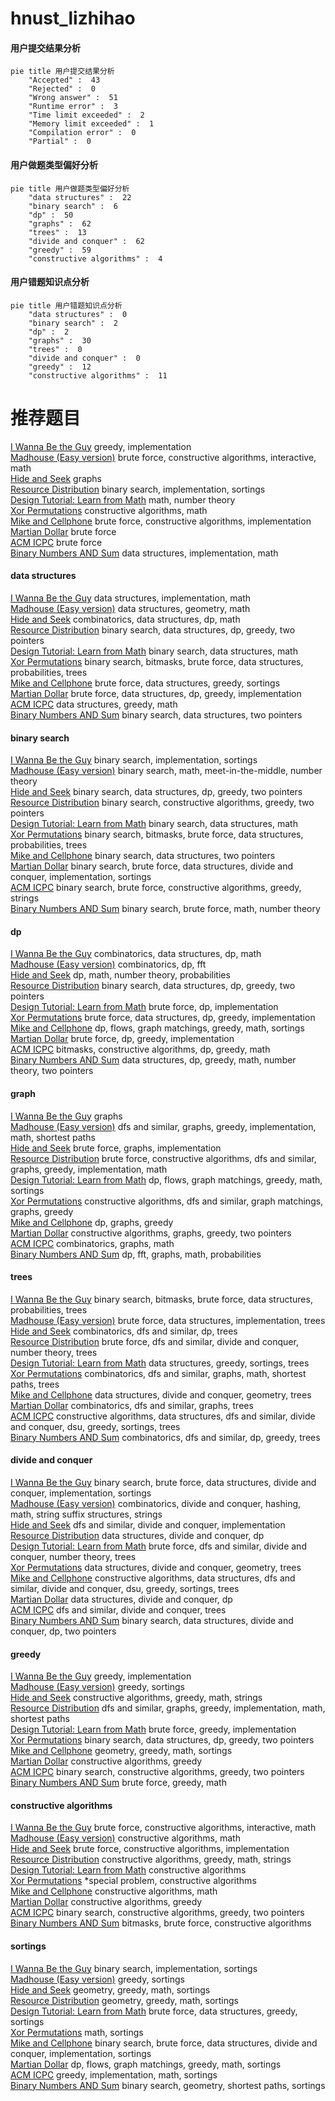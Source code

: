 # hnust_lizhihao
<!-- tabs:start -->
#### **用户提交结果分析**

```mermaid
pie title 用户提交结果分析
    "Accepted" :  43
    "Rejected" :  0
    "Wrong answer" :  51
    "Runtime error" :  3
    "Time limit exceeded" :  2
    "Memory limit exceeded" :  1
    "Compilation error" :  0
    "Partial" :  0
```
#### **用户做题类型偏好分析**

```mermaid
pie title 用户做题类型偏好分析
    "data structures" :  22
    "binary search" :  6
    "dp" :  50
    "graphs" :  62
    "trees" :  13
    "divide and conquer" :  62
    "greedy" :  59
    "constructive algorithms" :  4
```
#### **用户错题知识点分析**

```mermaid
pie title 用户错题知识点分析
    "data structures" :  0
    "binary search" :  2
    "dp" :  2
    "graphs" :  30
    "trees" :  0
    "divide and conquer" :  0
    "greedy" :  12
    "constructive algorithms" :  11
```
<!-- tabs:end -->
# 推荐题目
[I Wanna Be the Guy](http://codeforces.com/problemset/problem/469/A)		greedy,
                        implementation		  
[Madhouse (Easy version)](https://codeforces.com/contest/1287/problem/E1)		brute force,
                        constructive algorithms,
                        interactive,
                        math		  
[Hide and Seek](https://codeforces.com/contest/1161/problem/A)		graphs		  
[Resource Distribution](https://codeforces.com/contest/967/problem/D)		binary search,
                        implementation,
                        sortings		  
[Design Tutorial: Learn from Math](http://codeforces.com/problemset/problem/472/A)		math,
                        number theory		  
[Xor Permutations](http://codeforces.com/problemset/problem/1168/E)		constructive algorithms,
                        math		  
[Mike and Cellphone](http://codeforces.com/problemset/problem/689/A)		brute force,
                        constructive algorithms,
                        implementation		  
[Martian Dollar](http://codeforces.com/problemset/problem/41/B)		brute force		  
[ACM ICPC](http://codeforces.com/problemset/problem/886/A)		brute force		  
[Binary Numbers AND Sum](http://codeforces.com/problemset/problem/1066/E)		data structures,
                        implementation,
                        math		  
<!-- tabs:start -->
#### **data structures**
[I Wanna Be the Guy](http://codeforces.com/problemset/problem/1066/E)		data structures,
                        implementation,
                        math		  
[Madhouse (Easy version)](https://codeforces.com/contest/651/problem/C)		data structures,
                        geometry,
                        math		  
[Hide and Seek](http://codeforces.com/problemset/problem/1151/E)		combinatorics,
                        data structures,
                        dp,
                        math		  
[Resource Distribution](http://codeforces.com/problemset/problem/1492/C)		binary search,
                        data structures,
                        dp,
                        greedy,
                        two pointers		  
[Design Tutorial: Learn from Math](http://codeforces.com/problemset/problem/1490/G)		binary search,
                        data structures,
                        math		  
[Xor Permutations](http://codeforces.com/problemset/problem/1479/D)		binary search,
                        bitmasks,
                        brute force,
                        data structures,
                        probabilities,
                        trees		  
[Mike and Cellphone](http://codeforces.com/problemset/problem/1497/A)		brute force,
                        data structures,
                        greedy,
                        sortings		  
[Martian Dollar](http://codeforces.com/problemset/problem/1491/C)		brute force,
                        data structures,
                        dp,
                        greedy,
                        implementation		  
[ACM ICPC](http://codeforces.com/problemset/problem/1492/B)		data structures,
                        greedy,
                        math		  
[Binary Numbers AND Sum](http://codeforces.com/problemset/problem/1436/E)		binary search,
                        data structures,
                        two pointers		  
#### **binary search**
[I Wanna Be the Guy](https://codeforces.com/contest/967/problem/D)		binary search,
                        implementation,
                        sortings		  
[Madhouse (Easy version)](http://codeforces.com/problemset/problem/1263/C)		binary search,
                        math,
                        meet-in-the-middle,
                        number theory		  
[Hide and Seek](http://codeforces.com/problemset/problem/1492/C)		binary search,
                        data structures,
                        dp,
                        greedy,
                        two pointers		  
[Resource Distribution](http://codeforces.com/problemset/problem/1463/D)		binary search,
                        constructive algorithms,
                        greedy,
                        two pointers		  
[Design Tutorial: Learn from Math](http://codeforces.com/problemset/problem/1490/G)		binary search,
                        data structures,
                        math		  
[Xor Permutations](http://codeforces.com/problemset/problem/1479/D)		binary search,
                        bitmasks,
                        brute force,
                        data structures,
                        probabilities,
                        trees		  
[Mike and Cellphone](http://codeforces.com/problemset/problem/1436/E)		binary search,
                        data structures,
                        two pointers		  
[Martian Dollar](http://codeforces.com/problemset/problem/1461/D)		binary search,
                        brute force,
                        data structures,
                        divide and conquer,
                        implementation,
                        sortings		  
[ACM ICPC](http://codeforces.com/problemset/problem/1493/C)		binary search,
                        brute force,
                        constructive algorithms,
                        greedy,
                        strings		  
[Binary Numbers AND Sum](http://codeforces.com/problemset/problem/1487/D)		binary search,
                        brute force,
                        math,
                        number theory		  
#### **dp**
[I Wanna Be the Guy](http://codeforces.com/problemset/problem/1151/E)		combinatorics,
                        data structures,
                        dp,
                        math		  
[Madhouse (Easy version)](http://codeforces.com/problemset/problem/1439/D)		combinatorics,
                        dp,
                        fft		  
[Hide and Seek](http://codeforces.com/problemset/problem/1097/D)		dp,
                        math,
                        number theory,
                        probabilities		  
[Resource Distribution](http://codeforces.com/problemset/problem/1492/C)		binary search,
                        data structures,
                        dp,
                        greedy,
                        two pointers		  
[Design Tutorial: Learn from Math](https://codeforces.com/contest/1457/problem/C)		brute force,
                        dp,
                        implementation		  
[Xor Permutations](http://codeforces.com/problemset/problem/1491/C)		brute force,
                        data structures,
                        dp,
                        greedy,
                        implementation		  
[Mike and Cellphone](http://codeforces.com/problemset/problem/1437/C)		dp,
                        flows,
                        graph matchings,
                        greedy,
                        math,
                        sortings		  
[Martian Dollar](http://codeforces.com/problemset/problem/1499/B)		brute force,
                        dp,
                        greedy,
                        implementation		  
[ACM ICPC](http://codeforces.com/problemset/problem/1491/D)		bitmasks,
                        constructive algorithms,
                        dp,
                        greedy,
                        math		  
[Binary Numbers AND Sum](http://codeforces.com/problemset/problem/1497/E1)		data structures,
                        dp,
                        greedy,
                        math,
                        number theory,
                        two pointers		  
#### **graph**
[I Wanna Be the Guy](https://codeforces.com/contest/1161/problem/A)		graphs		  
[Madhouse (Easy version)](http://codeforces.com/problemset/problem/520/B)		dfs and similar,
                        graphs,
                        greedy,
                        implementation,
                        math,
                        shortest paths		  
[Hide and Seek](http://codeforces.com/problemset/problem/1510/K)		brute force,
                        graphs,
                        implementation		  
[Resource Distribution](http://codeforces.com/problemset/problem/1487/C)		brute force,
                        constructive algorithms,
                        dfs and similar,
                        graphs,
                        greedy,
                        implementation,
                        math		  
[Design Tutorial: Learn from Math](http://codeforces.com/problemset/problem/1437/C)		dp,
                        flows,
                        graph matchings,
                        greedy,
                        math,
                        sortings		  
[Xor Permutations](http://codeforces.com/problemset/problem/1470/D)		constructive algorithms,
                        dfs and similar,
                        graph matchings,
                        graphs,
                        greedy		  
[Mike and Cellphone](http://codeforces.com/problemset/problem/1476/C)		dp,
                        graphs,
                        greedy		  
[Martian Dollar](http://codeforces.com/problemset/problem/1304/D)		constructive algorithms,
                        graphs,
                        greedy,
                        two pointers		  
[ACM ICPC](http://codeforces.com/problemset/problem/1475/C)		combinatorics,
                        graphs,
                        math		  
[Binary Numbers AND Sum](http://codeforces.com/problemset/problem/553/E)		dp,
                        fft,
                        graphs,
                        math,
                        probabilities		  
#### **trees**
[I Wanna Be the Guy](http://codeforces.com/problemset/problem/1479/D)		binary search,
                        bitmasks,
                        brute force,
                        data structures,
                        probabilities,
                        trees		  
[Madhouse (Easy version)](http://codeforces.com/problemset/problem/1511/C)		brute force,
                        data structures,
                        implementation,
                        trees		  
[Hide and Seek](http://codeforces.com/problemset/problem/1499/F)		combinatorics,
                        dfs and similar,
                        dp,
                        trees		  
[Resource Distribution](http://codeforces.com/problemset/problem/1491/E)		brute force,
                        dfs and similar,
                        divide and conquer,
                        number theory,
                        trees		  
[Design Tutorial: Learn from Math](http://codeforces.com/problemset/problem/1466/D)		data structures,
                        greedy,
                        sortings,
                        trees		  
[Xor Permutations](http://codeforces.com/problemset/problem/1495/D)		combinatorics,
                        dfs and similar,
                        graphs,
                        math,
                        shortest paths,
                        trees		  
[Mike and Cellphone](http://codeforces.com/problemset/problem/1303/G)		data structures,
                        divide and conquer,
                        geometry,
                        trees		  
[Martian Dollar](http://codeforces.com/problemset/problem/1454/E)		combinatorics,
                        dfs and similar,
                        graphs,
                        trees		  
[ACM ICPC](http://codeforces.com/problemset/problem/1494/D)		constructive algorithms,
                        data structures,
                        dfs and similar,
                        divide and conquer,
                        dsu,
                        greedy,
                        sortings,
                        trees		  
[Binary Numbers AND Sum](http://codeforces.com/problemset/problem/1292/C)		combinatorics,
                        dfs and similar,
                        dp,
                        greedy,
                        trees		  
#### **divide and conquer**
[I Wanna Be the Guy](http://codeforces.com/problemset/problem/1461/D)		binary search,
                        brute force,
                        data structures,
                        divide and conquer,
                        implementation,
                        sortings		  
[Madhouse (Easy version)](http://codeforces.com/problemset/problem/1466/G)		combinatorics,
                        divide and conquer,
                        hashing,
                        math,
                        string suffix structures,
                        strings		  
[Hide and Seek](http://codeforces.com/problemset/problem/1490/D)		dfs and similar,
                        divide and conquer,
                        implementation		  
[Resource Distribution](https://codeforces.com/contest/1483/problem/C)		data structures,
                        divide and conquer,
                        dp		  
[Design Tutorial: Learn from Math](http://codeforces.com/problemset/problem/1491/E)		brute force,
                        dfs and similar,
                        divide and conquer,
                        number theory,
                        trees		  
[Xor Permutations](http://codeforces.com/problemset/problem/1303/G)		data structures,
                        divide and conquer,
                        geometry,
                        trees		  
[Mike and Cellphone](http://codeforces.com/problemset/problem/1494/D)		constructive algorithms,
                        data structures,
                        dfs and similar,
                        divide and conquer,
                        dsu,
                        greedy,
                        sortings,
                        trees		  
[Martian Dollar](http://codeforces.com/problemset/problem/1482/E)		data structures,
                        divide and conquer,
                        dp		  
[ACM ICPC](http://codeforces.com/problemset/problem/566/C)		dfs and similar,
                        divide and conquer,
                        trees		  
[Binary Numbers AND Sum](http://codeforces.com/problemset/problem/1428/F)		binary search,
                        data structures,
                        divide and conquer,
                        dp,
                        two pointers		  
#### **greedy**
[I Wanna Be the Guy](http://codeforces.com/problemset/problem/469/A)		greedy,
                        implementation		  
[Madhouse (Easy version)](http://codeforces.com/problemset/problem/1296/D)		greedy,
                        sortings		  
[Hide and Seek](http://codeforces.com/problemset/problem/525/B)		constructive algorithms,
                        greedy,
                        math,
                        strings		  
[Resource Distribution](http://codeforces.com/problemset/problem/520/B)		dfs and similar,
                        graphs,
                        greedy,
                        implementation,
                        math,
                        shortest paths		  
[Design Tutorial: Learn from Math](http://codeforces.com/problemset/problem/1114/A)		brute force,
                        greedy,
                        implementation		  
[Xor Permutations](http://codeforces.com/problemset/problem/1492/C)		binary search,
                        data structures,
                        dp,
                        greedy,
                        two pointers		  
[Mike and Cellphone](https://codeforces.com/contest/1496/problem/C)		geometry,
                        greedy,
                        math,
                        sortings		  
[Martian Dollar](http://codeforces.com/problemset/problem/1493/A)		constructive algorithms,
                        greedy		  
[ACM ICPC](http://codeforces.com/problemset/problem/1463/D)		binary search,
                        constructive algorithms,
                        greedy,
                        two pointers		  
[Binary Numbers AND Sum](http://codeforces.com/problemset/problem/1462/C)		brute force,
                        greedy,
                        math		  
#### **constructive algorithms**
[I Wanna Be the Guy](https://codeforces.com/contest/1287/problem/E1)		brute force,
                        constructive algorithms,
                        interactive,
                        math		  
[Madhouse (Easy version)](http://codeforces.com/problemset/problem/1168/E)		constructive algorithms,
                        math		  
[Hide and Seek](http://codeforces.com/problemset/problem/689/A)		brute force,
                        constructive algorithms,
                        implementation		  
[Resource Distribution](http://codeforces.com/problemset/problem/525/B)		constructive algorithms,
                        greedy,
                        math,
                        strings		  
[Design Tutorial: Learn from Math](http://codeforces.com/problemset/problem/301/A)		constructive algorithms		  
[Xor Permutations](http://codeforces.com/problemset/problem/644/A)		*special problem,
                        constructive algorithms		  
[Mike and Cellphone](http://codeforces.com/problemset/problem/1337/A)		constructive algorithms,
                        math		  
[Martian Dollar](http://codeforces.com/problemset/problem/1493/A)		constructive algorithms,
                        greedy		  
[ACM ICPC](http://codeforces.com/problemset/problem/1463/D)		binary search,
                        constructive algorithms,
                        greedy,
                        two pointers		  
[Binary Numbers AND Sum](https://codeforces.com/contest/1456/problem/B)		bitmasks,
                        brute force,
                        constructive algorithms		  
#### **sortings**
[I Wanna Be the Guy](https://codeforces.com/contest/967/problem/D)		binary search,
                        implementation,
                        sortings		  
[Madhouse (Easy version)](http://codeforces.com/problemset/problem/1296/D)		greedy,
                        sortings		  
[Hide and Seek](https://codeforces.com/contest/1496/problem/C)		geometry,
                        greedy,
                        math,
                        sortings		  
[Resource Distribution](http://codeforces.com/problemset/problem/1495/A)		geometry,
                        greedy,
                        math,
                        sortings		  
[Design Tutorial: Learn from Math](http://codeforces.com/problemset/problem/1497/A)		brute force,
                        data structures,
                        greedy,
                        sortings		  
[Xor Permutations](http://codeforces.com/problemset/problem/1427/A)		math,
                        sortings		  
[Mike and Cellphone](http://codeforces.com/problemset/problem/1461/D)		binary search,
                        brute force,
                        data structures,
                        divide and conquer,
                        implementation,
                        sortings		  
[Martian Dollar](http://codeforces.com/problemset/problem/1437/C)		dp,
                        flows,
                        graph matchings,
                        greedy,
                        math,
                        sortings		  
[ACM ICPC](http://codeforces.com/problemset/problem/1473/A)		greedy,
                        implementation,
                        math,
                        sortings		  
[Binary Numbers AND Sum](http://codeforces.com/problemset/problem/1486/B)		binary search,
                        geometry,
                        shortest paths,
                        sortings		  
<!-- tabs:end -->

